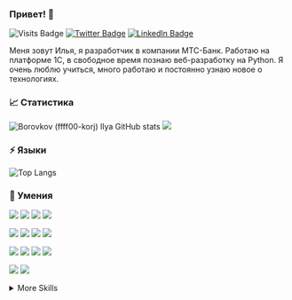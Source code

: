 ### Привет! 👋 

![Visits Badge](https://komarev.com/ghpvc/?username=ffff00-korj&label=Profile%20views&color=0e75b6&style=flat)
[![Twitter Badge](https://img.shields.io/badge/Twitter-Profile-informational?style=flat&logo=twitter&logoColor=white&color=1CA2F1)](https://twitter.com/CoRGXeS?t=lqCJZCjhWRRqe-61AZq9uw&s=35)
[![LinkedIn Badge](https://img.shields.io/badge/LinkedIn-Profile-informational?style=flat&logo=linkedin&logoColor=white&color=0D76A8)](https://www.linkedin.com/in/%D0%B8%D0%BB%D1%8C%D1%8F-%D0%B1%D0%BE%D1%80%D0%BE%D0%B2%D0%BA%D0%BE%D0%B2-3940b525b/)

Меня зовут Илья, я разработчик в компании МТС-Банк. Работаю на платформе 1С, в свободное время познаю веб-разработку на Python. Я очень люблю учиться, много работаю и постоянно узнаю новое о технологиях.

### &#x1f4c8; Статистика

![Borovkov (ffff00-korj) Ilya GitHub stats](https://github-readme-stats.vercel.app/api?username=ffff00-korj&show_icons=true&theme=dark)
![](https://leetcard.jacoblin.cool/ffff00-korj?border=2&animation=false&width=470&height=194&font=Fira%20Mono)

### ⚡️ Языки

![Top Langs](https://github-readme-stats.vercel.app/api/top-langs/?username=ffff00-korj&hide_progress=true&theme=dark)

### 💼 Умения

![](https://img.shields.io/badge/Code-Python-informational?style=flat&logo=python&logoColor=white&color=4AB197)
![](https://img.shields.io/badge/Code-Django-informational?style=flat&logo=django&logoColor=white&color=4AB197)
![](https://img.shields.io/badge/Code-Django_Rest_Framework-informational?style=flat&logo=django&logoColor=white&color=4AB197)
![](https://img.shields.io/badge/Code-PostgreSQL-informational?style=flat&logo=postgresql&logoColor=white&color=4AB197)

![](https://img.shields.io/badge/Tools-Docker-informational?style=flat&logo=Docker&logoColor=white&color=4AB197)
![](https://img.shields.io/badge/Tools-NGINX-informational?style=flat&logo=nginx&logoColor=white&color=4AB197)
![](https://img.shields.io/badge/Tools-Ginicorn-informational?style=flat&logoColor=white&color=4AB197)
![](https://img.shields.io/badge/Tools-Poetry-informational?style=flat&logo=poetry&logoColor=white&color=4AB197)

![](https://img.shields.io/badge/Style-Flake8-informational?style=flat&logo=python&logoColor=white&color=4AB197)
![](https://img.shields.io/badge/Style-Mypy-informational?style=flat&logo=python&logoColor=white&color=4AB197)
![](https://img.shields.io/badge/Style-Black-informational?style=flat&logo=python&logoColor=white&color=4AB197)
![](https://img.shields.io/badge/Style-Isort-informational?style=flat&logo=python&logoColor=white&color=4AB197)

![](https://img.shields.io/badge/Test-Pytest-informational?style=flat&logo=pytest&logoColor=white&color=4AB197)
![](https://img.shields.io/badge/Test-Unittest-informational?style=flat&logo=unicode&logoColor=white&color=4AB197)

<details>
<summary>More Skills</summary>

<br>
  
![](https://img.shields.io/badge/Code-Microsoft_SQL-informational?style=flat&logo=microsoftsqlserver&logoColor=white&color=4AB197)
![](https://img.shields.io/badge/Code-HTML-informational?style=flat&logo=HTML5&logoColor=white&color=4AB197)
![](https://img.shields.io/badge/Style-CSS-informational?style=flat&logo=css3&logoColor=white&color=4AB197)
![](https://img.shields.io/badge/Code-JavaScript-informational?style=flat&logo=JavaScript&logoColor=white&color=4AB197)

![](https://img.shields.io/badge/Tools-SonarQube-informational?style=flat&logo=SonarQube&logoColor=white&color=4AB197)
![](https://img.shields.io/badge/Tools-GitHub-informational?style=flat&logo=GitHub&logoColor=white&color=4AB197)
![](https://img.shields.io/badge/Tools-GitLab-informational?style=flat&logo=GitLab&logoColor=white&color=4AB197)
![](https://img.shields.io/badge/Tools-Jira-informational?style=flat&logo=Jira-Software&logoColor=white&color=4AB197)

</details>
